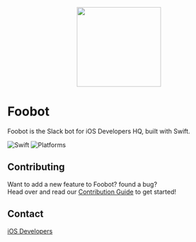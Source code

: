 <p align="center">
<image src="https://raw.githubusercontent.com/iosdevelopershq/Foobot/master/foobot.jpg" width="190" height="180" />
</p>

# Foobot
Foobot is the Slack bot for iOS Developers HQ, built with Swift.

![Swift](https://camo.githubusercontent.com/0727f3687a1e263cac101c5387df41048641339c/68747470733a2f2f696d672e736869656c64732e696f2f62616467652f53776966742d332e302d6f72616e67652e7376673f7374796c653d666c6174)
![Platforms](https://img.shields.io/badge/Platforms-osx%20%7C%20linux-lightgrey.svg)

## Contributing
Want to add a new feature to Foobot? found a bug?<br />
Head over and read our [Contribution Guide](https://github.com/iosdevelopershq/Foobot/blob/master/.github/CONTRIBUTING.md) to get started!

## Contact
[iOS Developers](http://ios-developers.io)
